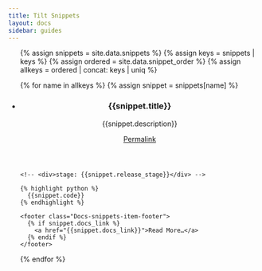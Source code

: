 ```yaml
---
title: Tilt Snippets
layout: docs
sidebar: guides
---
```


<ul class="Docs-snippets-list">
  {% assign snippets = site.data.snippets %}
  {% assign keys = snippets | keys %}
  {% assign ordered = site.data.snippet_order %}
  {% assign allkeys = ordered | concat: keys | uniq %}

  {% for name in allkeys %}
  {% assign snippet = snippets[name] %}
  <li id="snip_{{name}}" class="Docs-snippets-item">
    <header class="Docs-snippets-item-header">
      <div>
        <h3 class="Docs-snippets-item-title">{{snippet.title}}</h3>
        <p class="Docs-snippets-item-description">{{snippet.description}}</p>
      </div>
      <a class="Docs-snippets-item-permalink" href="#snip_{{name}}">Permalink</a>
    </header>
    
    <!-- <div>stage: {{snippet.release_stage}}</div> -->

    {% highlight python %}
      {{snippet.code}}
    {% endhighlight %}

    <footer class="Docs-snippets-item-footer">
      {% if snippet.docs_link %}
        <a href="{{snippet.docs_link}}">Read More…</a>
      {% endif %}
    </footer>
  </li>
  {% endfor %}
</ul>